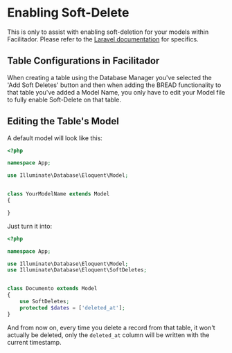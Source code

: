 # Enabling Soft-Delete

This is only to assist with enabling soft-deletion for your models within Facilitador. Please refer to the [Laravel documentation](https://laravel.com/docs/eloquent#soft-deleting) for specifics.

## Table Configurations in Facilitador

When creating a table using the Database Manager you've selected the 'Add Soft Deletes' button and then when adding the BREAD functionality to that table you've added a Model Name, you only have to edit your Model file to fully enable Soft-Delete on that table.

## Editing the Table's Model

A default model will look like this:

```php
<?php

namespace App;

use Illuminate\Database\Eloquent\Model;


class YourModelName extends Model
{

}
```

Just turn it into:

```php
<?php

namespace App;

use Illuminate\Database\Eloquent\Model;
use Illuminate\Database\Eloquent\SoftDeletes;


class Documento extends Model
{
    use SoftDeletes;
    protected $dates = ['deleted_at'];
}
```

And from now on, every time you delete a record from that table, it won't actually be deleted, only the `deleted_at` column will be written with the current timestamp.

